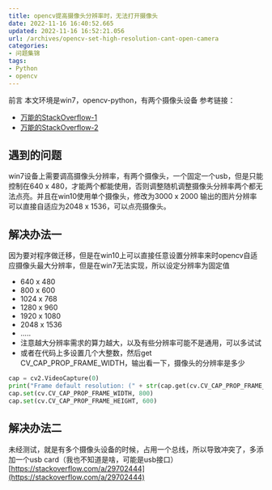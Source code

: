 ```yaml
---
title: opencv提高摄像头分辨率时，无法打开摄像头
date: 2022-11-16 16:40:52.665
updated: 2022-11-16 16:52:21.056
url: /archives/opencv-set-high-resolution-cant-open-camera
categories: 
- 问题集锦
tags: 
- Python
- opencv
---
```


前言
本文环境是win7，opencv-python，有两个摄像头设备
参考链接：

- [万能的StackOverflow-1](https://stackoverflow.com/questions/19448078/python-opencv-access-webcam-maximum-resolution)
- [万能的StackOverflow-2](https://stackoverflow.com/questions/29664399/capturing-video-from-two-cameras-in-opencv-at-once)
## 遇到的问题
win7设备上需要调高摄像头分辨率，有两个摄像头，一个固定一个usb，但是只能控制在640 x 480，才能两个都能使用，否则调整随机调整摄像头分辨率两个都无法点亮。并且在win10使用单个摄像头，修改为3000 x 2000 输出的图片分辨率可以直接自适应为2048 x 1536，可以点亮摄像头。
## 解决办法一
因为要对程序做迁移，但是在win10上可以直接任意设置分辨率来时opencv自适应摄像头最大分辨率，但是在win7无法实现，所以设定分辨率为固定值

- 640 x 480
- 800 x 600
- 1024 x 768
- 1280 x 960
- 1920 x 1080
- 2048 x 1536
- .....
- 注意越大分辨率需求的算力越大，以及有些分辨率可能不是通用，可以多试试
- 或者在代码上多设置几个大整数，然后get CV_CAP_PROP_FRAME_WIDTH，输出看一下，摄像头的分辨率是多少
```python
cap = cv2.VideoCapture(0)
print("Frame default resolution: (" + str(cap.get(cv.CV_CAP_PROP_FRAME_WIDTH)) + "; " + str(cap.get(cv.CV_CAP_PROP_FRAME_HEIGHT)) + ")")
cap.set(cv.CV_CAP_PROP_FRAME_WIDTH, 800)
cap.set(cv.CV_CAP_PROP_FRAME_HEIGHT, 600)
```
## 解决办法二
未经测试，就是有多个摄像头设备的时候，占用一个总线，所以导致冲突了，多添加一个usb card（我也不知道是啥，可能是usb接口）
[https://stackoverflow.com/a/29702444](https://stackoverflow.com/a/29702444)